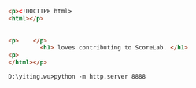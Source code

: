 ```HTML
<p><!DOCTTPE html>
<html></p>
    
    
<p>    </p>
         <h1> loves contributing to ScoreLab. </h1>
<p>    
</html></p>

```

<!--运行cmd-->

```
D:\yiting.wu>python -m http.server 8888
```

